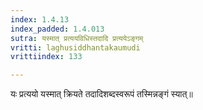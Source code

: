 ```yaml
---
index: 1.4.13
index_padded: 1.4.013
sutra: यस्मात् प्रत्ययविधिस्तदादि प्रत्ययेऽङ्गम्
vritti: laghusiddhantakaumudi
vrittiindex: 133

---
```

यः प्रत्ययो यस्मात् क्रियते तदादिशब्दस्वरूपं तस्मिन्नङ्गं स्यात्॥